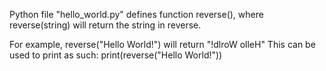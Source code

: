 Python file "hello_world.py" defines function reverse(), where reverse(string) will return the string in reverse.

For example, reverse("Hello World!") will return "!dlroW olleH"
This can be used to print as such: print(reverse("Hello World!"))